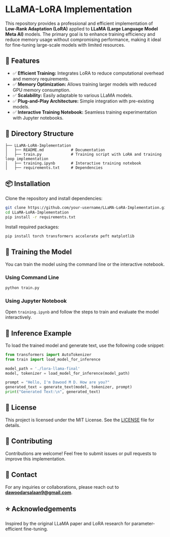 # LLaMA-LoRA Implementation

This repository provides a professional and efficient implementation of **Low-Rank Adaptation (LoRA)** applied to **LLaMA (Large Language Model Meta AI)** models. The primary goal is to enhance training efficiency and reduce memory usage without compromising performance, making it ideal for fine-tuning large-scale models with limited resources.

## 🌟 Features
- ✅ **Efficient Training:** Integrates LoRA to reduce computational overhead and memory requirements.
- ✅ **Memory Optimization:** Allows training larger models with reduced GPU memory consumption.
- ✅ **Scalability:** Easily adaptable to various LLaMA models.
- ✅ **Plug-and-Play Architecture:** Simple integration with pre-existing models.
- ✅ **Interactive Training Notebook:** Seamless training experimentation with Jupyter notebooks.

## 📁 Directory Structure
```
├── LLaMA-LoRA-Implementation
│   ├── README.md            # Documentation
│   ├── train.py             # Training script with LoRA and training loop implementation
│   ├── training.ipynb       # Interactive training notebook
│   ├── requirements.txt     # Dependencies
```

## 📦 Installation
Clone the repository and install dependencies:
```bash
git clone https://github.com/your-username/LLaMA-LoRA-Implementation.git
cd LLaMA-LoRA-Implementation
pip install -r requirements.txt
```

Install required packages:
```bash
pip install torch transformers accelerate peft matplotlib
```

## 🚀 Training the Model
You can train the model using the command line or the interactive notebook.

### Using Command Line
```bash
python train.py
```

### Using Jupyter Notebook
Open `training.ipynb` and follow the steps to train and evaluate the model interactively.

## 📌 Inference Example
To load the trained model and generate text, use the following code snippet:
```python
from transformers import AutoTokenizer
from train import load_model_for_inference

model_path = './lora-llama-final'
model, tokenizer = load_model_for_inference(model_path)

prompt = "Hello, I'm Dawood M D. How are you?"
generated_text = generate_text(model, tokenizer, prompt)
print("Generated Text:\n", generated_text)
```

## 📜 License
This project is licensed under the MIT License. See the [LICENSE](LICENSE) file for details.

## 🤝 Contributing
Contributions are welcome! Feel free to submit issues or pull requests to improve this implementation.

## 📧 Contact
For any inquiries or collaborations, please reach out to **dawoodarsalaan9@gmail.com**.

## ⭐ Acknowledgements
Inspired by the original LLaMA paper and LoRA research for parameter-efficient fine-tuning.

